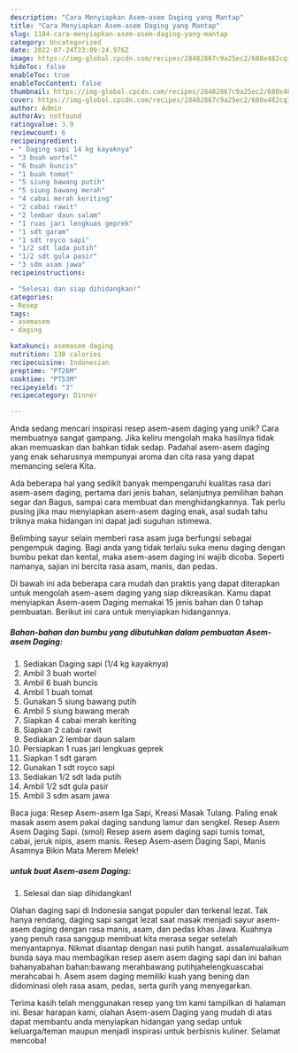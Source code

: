 ```yaml
---
description: "Cara Menyiapkan Asem-asem Daging yang Mantap"
title: "Cara Menyiapkan Asem-asem Daging yang Mantap"
slug: 1184-cara-menyiapkan-asem-asem-daging-yang-mantap
category: Uncategorized
date: 2022-07-24T23:09:24.976Z
image: https://img-global.cpcdn.com/recipes/28482867c9a25ec2/680x482cq70/asem-asem-daging-foto-resep-utama.jpg
hideToc: false
enableToc: true
enableTocContent: false
thumbnail: https://img-global.cpcdn.com/recipes/28482867c9a25ec2/680x482cq70/asem-asem-daging-foto-resep-utama.jpg
cover: https://img-global.cpcdn.com/recipes/28482867c9a25ec2/680x482cq70/asem-asem-daging-foto-resep-utama.jpg
author: Admin
authorAv: notfound
ratingvalue: 3.9
reviewcount: 6
recipeingredient:
- " Daging sapi 14 kg kayaknya"
- "3 buah wortel"
- "6 buah buncis"
- "1 buah tomat"
- "5 siung bawang putih"
- "5 siung bawang merah"
- "4 cabai merah keriting"
- "2 cabai rawit"
- "2 lembar daun salam"
- "1 ruas jari lengkuas geprek"
- "1 sdt garam"
- "1 sdt royco sapi"
- "1/2 sdt lada putih"
- "1/2 sdt gula pasir"
- "3 sdm asam jawa"
recipeinstructions:

- "Selesai dan siap dihidangkan!"
categories:
- Resep
tags:
- asemasem
- daging

katakunci: asemasem daging 
nutrition: 138 calories
recipecuisine: Indonesian
preptime: "PT26M"
cooktime: "PT53M"
recipeyield: "3"
recipecategory: Dinner

---
```





Anda sedang mencari inspirasi resep asem-asem daging yang unik? Cara membuatnya sangat gampang. Jika keliru mengolah maka hasilnya tidak akan memuaskan dan bahkan tidak sedap. Padahal asem-asem daging yang enak seharusnya mempunyai aroma dan cita rasa yang dapat memancing selera Kita.





Ada beberapa hal yang sedikit banyak mempengaruhi kualitas rasa dari asem-asem daging, pertama dari jenis bahan, selanjutnya pemilihan bahan segar dan Bagus, sampai cara membuat dan menghidangkannya. Tak perlu pusing jika mau menyiapkan asem-asem daging enak,      asal sudah tahu triknya maka hidangan ini dapat jadi suguhan istimewa.














Belimbing sayur selain memberi rasa asam juga berfungsi sebagai pengempuk daging. Bagi anda yang tidak terlalu suka menu daging dengan bumbu pekat dan kental, maka asem-asem daging ini wajib dicoba. Seperti namanya, sajian ini bercita rasa asam, manis, dan pedas.






Di bawah ini ada beberapa cara mudah dan praktis yang dapat diterapkan untuk mengolah asem-asem daging yang siap dikreasikan. Kamu dapat menyiapkan Asem-asem Daging memakai 15 jenis bahan dan 0 tahap pembuatan. Berikut ini cara untuk menyiapkan hidangannya.

<!--inarticleads1-->

##### Bahan-bahan dan bumbu yang dibutuhkan dalam pembuatan Asem-asem Daging:

1. Sediakan  Daging sapi (1/4 kg kayaknya)
1. Ambil 3 buah wortel
1. Ambil 6 buah buncis
1. Ambil 1 buah tomat
1. Gunakan 5 siung bawang putih
1. Ambil 5 siung bawang merah
1. Siapkan 4 cabai merah keriting
1. Siapkan 2 cabai rawit
1. Sediakan 2 lembar daun salam
1. Persiapkan 1 ruas jari lengkuas geprek
1. Siapkan 1 sdt garam
1. Gunakan 1 sdt royco sapi
1. Sediakan 1/2 sdt lada putih
1. Ambil 1/2 sdt gula pasir
1. Ambil 3 sdm asam jawa


Baca juga: Resep Asem-asem Iga Sapi, Kreasi Masak Tulang. Paling enak masak asem asem pakai daging sandung lamur dan sengkel. Resep Asem Asem Daging Sapi. (smol) Resep asem asem daging sapi tumis tomat, cabai, jeruk nipis, asem manis. Resep Asem-asem Daging Sapi, Manis Asamnya Bikin Mata Merem Melek! 

<!--inarticleads2-->

#####  untuk buat Asem-asem Daging:


1. Selesai dan siap dihidangkan!

Olahan daging sapi di Indonesia sangat populer dan terkenal lezat. Tak hanya rendang, daging sapi sangat lezat saat masak menjadi sayur asem-asem daging dengan rasa manis, asam, dan pedas khas Jawa. Kuahnya yang penuh rasa sanggup membuat kita merasa segar setelah menyantapnya. Nikmat disantap dengan nasi putih hangat. assalamualaikum bunda saya mau membagikan resep asem asem daging sapi dan ini bahan bahanyabahan bahan:bawang merahbawang putihjahelengkuascabai merahcabai h. Asem asem daging memiliki kuah yang bening dan didominasi oleh rasa asam, pedas, serta gurih yang menyegarkan. 

Terima kasih telah menggunakan resep yang tim kami tampilkan di halaman ini. Besar harapan kami, olahan Asem-asem Daging yang mudah di atas dapat membantu anda menyiapkan hidangan yang sedap untuk keluarga/teman maupun menjadi inspirasi untuk berbisnis kuliner. Selamat mencoba!
